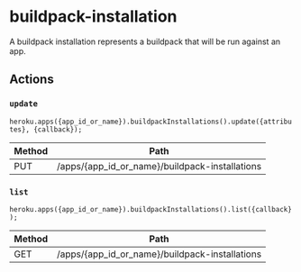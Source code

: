 # buildpack-installation

A buildpack installation represents a buildpack that will be run against an app.

## Actions

### `update`

`heroku.apps({app_id_or_name}).buildpackInstallations().update({attributes}, {callback});`

Method | Path
--- | ---
PUT | /apps/{app_id_or_name}/buildpack-installations

### `list`

`heroku.apps({app_id_or_name}).buildpackInstallations().list({callback});`

Method | Path
--- | ---
GET | /apps/{app_id_or_name}/buildpack-installations


